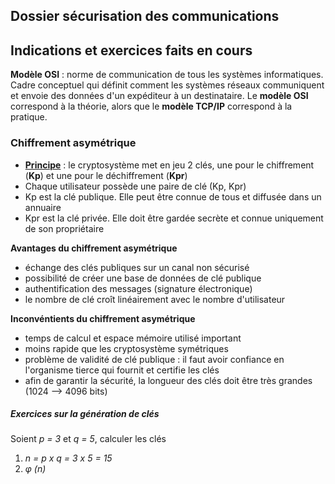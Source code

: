 ## Dossier sécurisation des communications


## Indications et exercices faits en cours

**Modèle OSI** : norme de communication de tous les systèmes informatiques. Cadre conceptuel qui définit comment les systèmes réseaux communiquent et envoie des données d'un expéditeur à un destinataire. Le **modèle OSI** correspond à la théorie, alors que le **modèle TCP/IP** correspond à la pratique.


### Chiffrement asymétrique

- <u>**Principe**</u> : le cryptosystème met en jeu 2 clés, une pour le chiffrement (**Kp**) et une pour le déchiffrement (**Kpr**)
- Chaque utilisateur possède une paire de clé (Kp, Kpr)
- Kp est la clé publique. Elle peut être connue de tous et diffusée dans un annuaire
- Kpr est la clé privée. Elle doit être gardée secrète et connue uniquement de son propriétaire


**Avantages du chiffrement asymétrique**
- échange des clés publiques sur un canal non sécurisé
- possibilité de créer une base de données de clé publique
- authentification des messages (signature électronique)
- le nombre de clé croît linéairement avec le nombre d'utilisateur

**Inconvéntients du chiffrement asymétrique**
- temps de calcul et espace mémoire utilisé important
- moins rapide que les cryptosystème symétriques
- problème de validité de clé publique : il faut avoir confiance en l'organisme tierce qui fournit et certifie les clés
- afin de garantir la sécurité, la longueur des clés doit être très grandes (1024 --> 4096 bits)


##### Exercices sur la génération de clés

Soient *p = 3* et *q = 5*, calculer les clés

1. *n = p x q = 3 x 5 = 15*
2. *&phi; (n)*




